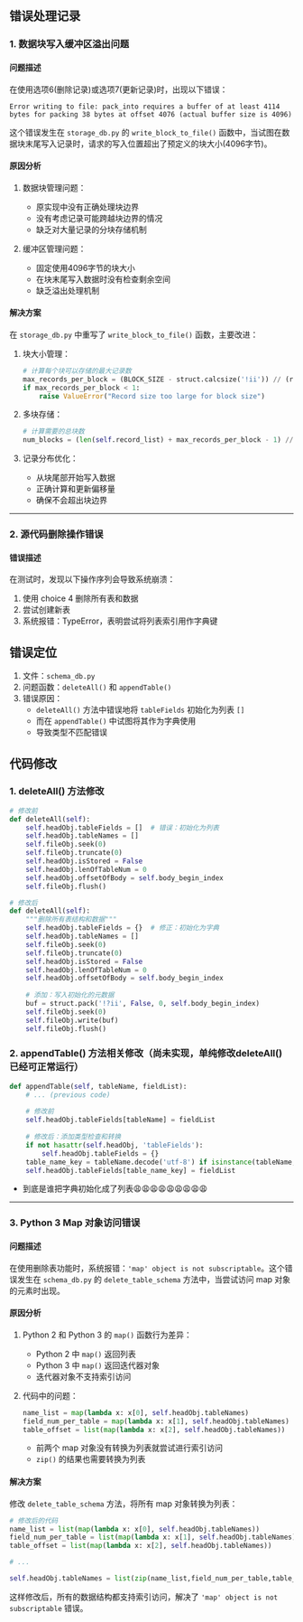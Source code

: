 ## 错误处理记录

### 1. 数据块写入缓冲区溢出问题

#### 问题描述
在使用选项6(删除记录)或选项7(更新记录)时，出现以下错误： 
```
Error writing to file: pack_into requires a buffer of at least 4114 bytes for packing 38 bytes at offset 4076 (actual buffer size is 4096)
```

这个错误发生在 `storage_db.py` 的 `write_block_to_file()` 函数中，当试图在数据块末尾写入记录时，请求的写入位置超出了预定义的块大小(4096字节)。

#### 原因分析
1. 数据块管理问题：
   - 原实现中没有正确处理块边界
   - 没有考虑记录可能跨越块边界的情况
   - 缺乏对大量记录的分块存储机制

2. 缓冲区管理问题：
   - 固定使用4096字节的块大小
   - 在块末尾写入数据时没有检查剩余空间
   - 缺乏溢出处理机制

#### 解决方案
在 `storage_db.py` 中重写了 `write_block_to_file()` 函数，主要改进：

1. 块大小管理：
   ```python
   # 计算每个块可以存储的最大记录数
   max_records_per_block = (BLOCK_SIZE - struct.calcsize('!ii')) // (record_len + struct.calcsize('!i'))
   if max_records_per_block < 1:
       raise ValueError("Record size too large for block size")
   ```

2. 多块存储：
   ```python
   # 计算需要的总块数
   num_blocks = (len(self.record_list) + max_records_per_block - 1) // max_records_per_block
   ```

3. 记录分布优化：
   - 从块尾部开始写入数据
   - 正确计算和更新偏移量
   - 确保不会超出块边界


---


### 2. 源代码删除操作错误
#### 错误描述
在测试时，发现以下操作序列会导致系统崩溃：
1. 使用 choice 4 删除所有表和数据
2. 尝试创建新表
3. 系统报错：TypeError，表明尝试将列表索引用作字典键

## 错误定位
1. 文件：`schema_db.py`
2. 问题函数：`deleteAll()` 和 `appendTable()`
3. 错误原因：
   - `deleteAll()` 方法中错误地将 `tableFields` 初始化为列表 `[]`
   - 而在 `appendTable()` 中试图将其作为字典使用
   - 导致类型不匹配错误

## 代码修改

### 1. deleteAll() 方法修改
```python
# 修改前
def deleteAll(self):
    self.headObj.tableFields = []  # 错误：初始化为列表
    self.headObj.tableNames = []
    self.fileObj.seek(0)
    self.fileObj.truncate(0)
    self.headObj.isStored = False
    self.headObj.lenOfTableNum = 0
    self.headObj.offsetOfBody = self.body_begin_index
    self.fileObj.flush()

# 修改后
def deleteAll(self):
    """删除所有表结构和数据"""
    self.headObj.tableFields = {}  # 修正：初始化为字典
    self.headObj.tableNames = []
    self.fileObj.seek(0)
    self.fileObj.truncate(0)
    self.headObj.isStored = False
    self.headObj.lenOfTableNum = 0
    self.headObj.offsetOfBody = self.body_begin_index
    
    # 添加：写入初始化的元数据
    buf = struct.pack('!?ii', False, 0, self.body_begin_index)
    self.fileObj.seek(0)
    self.fileObj.write(buf)
    self.fileObj.flush()
```

### 2. appendTable() 方法相关修改（尚未实现，单纯修改deleteAll() 已经可正常运行）
```python
def appendTable(self, tableName, fieldList):
    # ... (previous code)
    
    # 修改前
    self.headObj.tableFields[tableName] = fieldList
    
    # 修改后：添加类型检查和转换
    if not hasattr(self.headObj, 'tableFields'):
        self.headObj.tableFields = {}
    table_name_key = tableName.decode('utf-8') if isinstance(tableName, bytes) else tableName
    self.headObj.tableFields[table_name_key] = fieldList
```
- 到底是谁把字典初始化成了列表😩😩😩😩😩😩😩😩😩

---
### 3. Python 3 Map 对象访问错误

#### 问题描述
在使用删除表功能时，系统报错：`'map' object is not subscriptable`。这个错误发生在 `schema_db.py` 的 `delete_table_schema` 方法中，当尝试访问 map 对象的元素时出现。

#### 原因分析
1. Python 2 和 Python 3 的 `map()` 函数行为差异：
   - Python 2 中 `map()` 返回列表
   - Python 3 中 `map()` 返回迭代器对象
   - 迭代器对象不支持索引访问

2. 代码中的问题：
   ```python
   name_list = map(lambda x: x[0], self.headObj.tableNames)
   field_num_per_table = map(lambda x: x[1], self.headObj.tableNames)
   table_offset = list(map(lambda x: x[2], self.headObj.tableNames))
   ```
   - 前两个 map 对象没有转换为列表就尝试进行索引访问
   - `zip()` 的结果也需要转换为列表

#### 解决方案
修改 `delete_table_schema` 方法，将所有 map 对象转换为列表：

```python
# 修改后的代码
name_list = list(map(lambda x: x[0], self.headObj.tableNames))
field_num_per_table = list(map(lambda x: x[1], self.headObj.tableNames))
table_offset = list(map(lambda x: x[2], self.headObj.tableNames))

# ...

self.headObj.tableNames = list(zip(name_list,field_num_per_table,table_offset))
```

这样修改后，所有的数据结构都支持索引访问，解决了 `'map' object is not subscriptable` 错误。